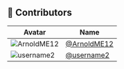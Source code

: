 ## 👥 Contributors

| Avatar | Name |
|--------|------|
| ![ArnoldME12](https://avatars.githubusercontent.com/u/12345678?v=4&s=80) | [@ArnoldME12](https://github.com/ArnoldME12) |
| ![username2](https://avatars.githubusercontent.com/u/23456789?v=4&s=80) | [@username2](https://github.com/username2) |
